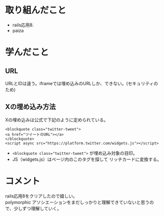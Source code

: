 # 取り組んだこと
- rails応用8. 
- paiza

# 学んだこと
## URL
URLとIDは違う。iframeでは埋め込みのURLしか、できない。(セキュリティのため)

## Xの埋め込み方法
Xの埋め込みは公式で下記のように定められている。
```
<blockquote class="twitter-tweet">
<a href="ツイートのURL"></a>
</blockquote>
<script async src="https://platform.twitter.com/widgets.js"></script>
```

- `<blockquote class="twitter-tweet">` が埋め込み対象の目印。
- JS（widgets.js）はページ内のこのタグを探して リッチカードに変換する。


# コメント
rails応用8をクリアしたので嬉しい。  
polymorphic アソシエーションをまだしっかりと理解できていないと思うので、少しずつ理解していく。